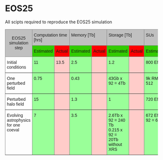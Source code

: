 # EOS25
All scipts required to reproduce the EOS25 simulation

<style type="text/css">
.tg  {border-collapse:collapse;border-spacing:0;}
.tg td{border-color:black;border-style:solid;border-width:1px;font-family:Arial, sans-serif;font-size:14px;
  overflow:hidden;padding:10px 5px;word-break:normal;}
.tg th{border-color:black;border-style:solid;border-width:1px;font-family:Arial, sans-serif;font-size:14px;
  font-weight:normal;overflow:hidden;padding:10px 5px;word-break:normal;}
.tg .tg-d52n{background-color:#32cb00;border-color:inherit;text-align:left;vertical-align:top}
.tg .tg-7od5{background-color:#9aff99;border-color:inherit;text-align:left;vertical-align:top}
.tg .tg-llyw{background-color:#c0c0c0;border-color:inherit;text-align:left;vertical-align:top}
.tg .tg-roi2{background-color:#c0c0c0;border-color:inherit;text-align:center;vertical-align:middle}
.tg .tg-tw5s{background-color:#fe0000;border-color:inherit;text-align:left;vertical-align:top}
.tg .tg-c6of{background-color:#ffffff;border-color:inherit;text-align:left;vertical-align:top}
.tg .tg-90e1{background-color:#ffccc9;border-color:inherit;text-align:left;vertical-align:top}
.tg .tg-0pky{border-color:inherit;text-align:left;vertical-align:top}
</style>
<table class="tg"><thead>
  <tr>
    <th class="tg-roi2" rowspan="2">EOS25 simulation step<br></th>
    <th class="tg-llyw" colspan="2">Computation time [hrs]</th>
    <th class="tg-llyw" colspan="2">Memory [Tb]</th>
    <th class="tg-llyw" colspan="2">Storage [Tb]</th>
    <th class="tg-llyw" colspan="2">SUs</th>
  </tr>
  <tr>
    <th class="tg-d52n">Estimated</th>
    <th class="tg-tw5s">Actual</th>
    <th class="tg-d52n">Estimated</th>
    <th class="tg-tw5s">Actual</th>
    <th class="tg-d52n">Estimated</th>
    <th class="tg-tw5s">Actual</th>
    <th class="tg-d52n">Estimated</th>
    <th class="tg-tw5s">Actual</th>
  </tr></thead>
<tbody>
  <tr>
    <td class="tg-c6of">Initial conditions</td>
    <td class="tg-7od5">11<br><br></td>
    <td class="tg-90e1">13.5</td>
    <td class="tg-7od5">2.5</td>
    <td class="tg-90e1"></td>
    <td class="tg-7od5">1.2</td>
    <td class="tg-90e1"></td>
    <td class="tg-7od5">800 EM</td>
    <td class="tg-90e1"></td>
  </tr>
  <tr>
    <td class="tg-0pky">One perturbed field<br></td>
    <td class="tg-7od5">0.75<br></td>
    <td class="tg-90e1"></td>
    <td class="tg-7od5">0.43<br></td>
    <td class="tg-90e1"></td>
    <td class="tg-7od5">43Gb x 92 = 4Tb</td>
    <td class="tg-90e1"></td>
    <td class="tg-7od5">9k RM-512</td>
    <td class="tg-90e1"></td>
  </tr>
  <tr>
    <td class="tg-c6of">Perturbed halo field</td>
    <td class="tg-7od5">15</td>
    <td class="tg-90e1"></td>
    <td class="tg-7od5">1.3</td>
    <td class="tg-90e1"></td>
    <td class="tg-7od5">1</td>
    <td class="tg-90e1"></td>
    <td class="tg-7od5">720 EM</td>
    <td class="tg-90e1"></td>
  </tr>
  <tr>
    <td class="tg-0pky">Evolving astrophysics for one coeval</td>
    <td class="tg-7od5">7</td>
    <td class="tg-90e1"></td>
    <td class="tg-7od5">3.5</td>
    <td class="tg-90e1"></td>
    <td class="tg-7od5">2.6Tb x 92 = 240 Tb<br>0.215 x 92 = 20Tb without XRS<br></td>
    <td class="tg-90e1"></td>
    <td class="tg-7od5">672 EM x 92 = 62k</td>
    <td class="tg-90e1"></td>
  </tr>
</tbody></table>
